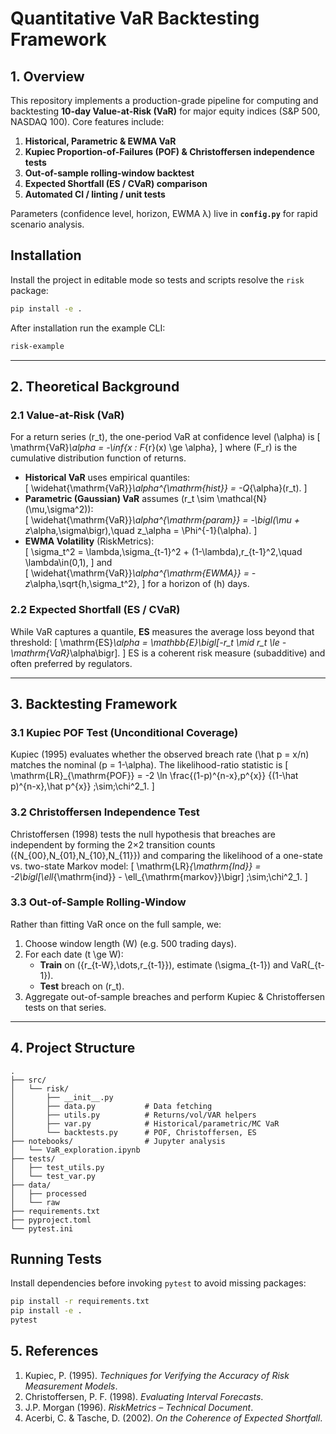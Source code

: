# Quantitative VaR Backtesting Framework

## 1. Overview

This repository implements a production-grade pipeline for computing and backtesting **10-day Value-at-Risk (VaR)** for major equity indices (S&P 500, NASDAQ 100). Core features include:

1. **Historical, Parametric & EWMA VaR**  
2. **Kupiec Proportion-of-Failures (POF) & Christoffersen independence tests**  
3. **Out-of-sample rolling-window backtest**  
4. **Expected Shortfall (ES / CVaR) comparison**  
5. **Automated CI / linting / unit tests**

Parameters (confidence level, horizon, EWMA λ) live in **`config.py`** for rapid scenario analysis.

## Installation

Install the project in editable mode so tests and scripts resolve the `risk` package:

```bash
pip install -e .
```

After installation run the example CLI:

```bash
risk-example
```

---

## 2. Theoretical Background

### 2.1 Value-at-Risk (VaR)

For a return series \(r_t\), the one-period VaR at confidence level \(\alpha\) is
\[
  \mathrm{VaR}_\alpha = -\inf\{x : F_{r}(x) \ge \alpha\},
\]
where \(F_r\) is the cumulative distribution function of returns.  

- **Historical VaR** uses empirical quantiles:  
  \[
    \widehat{\mathrm{VaR}}_\alpha^{\mathrm{hist}} = -Q_{\alpha}(r_t).
  \]
- **Parametric (Gaussian) VaR** assumes \(r_t \sim \mathcal{N}(\mu,\sigma^2)\):  
  \[
    \widehat{\mathrm{VaR}}_\alpha^{\mathrm{param}} 
    = -\bigl(\mu + z_\alpha\,\sigma\bigr),\quad z_\alpha = \Phi^{-1}(\alpha).
  \]
- **EWMA Volatility** (RiskMetrics):  
  \[
    \sigma_t^2 = \lambda\,\sigma_{t-1}^2 + (1-\lambda)\,r_{t-1}^2,\quad \lambda\in(0,1),
  \]
  and  
  \[
    \widehat{\mathrm{VaR}}_\alpha^{\mathrm{EWMA}} 
    = -z_\alpha\,\sqrt{h\,\sigma_t^2},
  \]
  for a horizon of \(h\) days.

### 2.2 Expected Shortfall (ES / CVaR)

While VaR captures a quantile, **ES** measures the average loss beyond that threshold:
\[
  \mathrm{ES}_\alpha = \mathbb{E}\bigl[-r_t \mid r_t \le -\mathrm{VaR}_\alpha\bigr].
\]
ES is a coherent risk measure (subadditive) and often preferred by regulators.

---

## 3. Backtesting Framework

### 3.1 Kupiec POF Test (Unconditional Coverage)

Kupiec (1995) evaluates whether the observed breach rate \(\hat p = x/n\) matches the nominal \(p = 1-\alpha\). The likelihood-ratio statistic is
\[
  \mathrm{LR}_{\mathrm{POF}}
  = -2 \ln
    \frac{(1-p)^{n-x}\,p^{x}}
         {(1-\hat p)^{n-x}\,\hat p^{x}}
  \;\sim\;\chi^2_1.
\]

### 3.2 Christoffersen Independence Test

Christoffersen (1998) tests the null hypothesis that breaches are independent by forming the 2×2 transition counts \(\{N_{00},N_{01},N_{10},N_{11}\}\) and comparing the likelihood of a one-state vs. two-state Markov model:
\[
  \mathrm{LR}_{\mathrm{Ind}}
  = -2\bigl[\ell_{\mathrm{ind}} - \ell_{\mathrm{markov}}\bigr]
  \;\sim\;\chi^2_1.
\]

### 3.3 Out-of-Sample Rolling-Window

Rather than fitting VaR once on the full sample, we:

1. Choose window length \(W\) (e.g. 500 trading days).  
2. For each date \(t \ge W\):  
   - **Train** on \(\{r_{t-W},\dots,r_{t-1}\}\), estimate \(\sigma_{t-1}\) and VaR\(_{t-1}\).  
   - **Test** breach on \(r_t\).  
3. Aggregate out-of-sample breaches and perform Kupiec & Christoffersen tests on that series.

---


## 4. Project Structure

```
.
├── src/
│   └── risk/
│       ├── __init__.py
│       ├── data.py           # Data fetching
│       ├── utils.py          # Returns/vol/VAR helpers
│       ├── var.py            # Historical/parametric/MC VaR
│       └── backtests.py      # POF, Christoffersen, ES
├── notebooks/                # Jupyter analysis
│   └── VaR_exploration.ipynb
├── tests/
│   ├── test_utils.py
│   └── test_var.py
├── data/
│   ├── processed
│   └── raw
├── requirements.txt
├── pyproject.toml
└── pytest.ini
```

## Running Tests

Install dependencies before invoking `pytest` to avoid missing packages:

```bash
pip install -r requirements.txt
pip install -e .
pytest
```


## 5. References

1. Kupiec, P. (1995). *Techniques for Verifying the Accuracy of Risk Measurement Models*.  
2. Christoffersen, P. F. (1998). *Evaluating Interval Forecasts*.  
3. J.P. Morgan (1996). *RiskMetrics – Technical Document*.  
4. Acerbi, C. & Tasche, D. (2002). *On the Coherence of Expected Shortfall*.